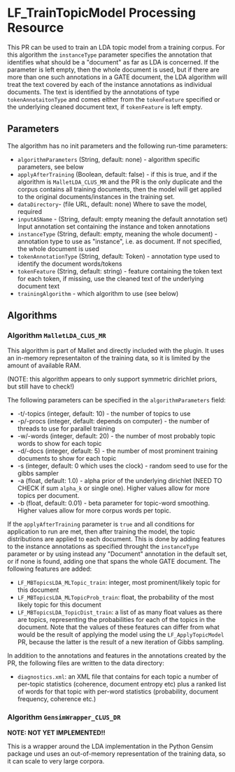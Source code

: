 # LF_TrainTopicModel Processing Resource

This PR can be used to train an LDA topic model from a training corpus. For this algorithm the `instanceType` parameter specifies the annotation that identifies what should be a "document" as far as LDA is concerned. If the parameter is left empty, then the whole document is used, but if there are more than one such annotations in a GATE document, the LDA algorithm will treat the text covered by each of the instance annotations as individual documents. The text is identified by the annotations of type `tokenAnnotaitonType` and comes either from the `tokenFeature`  specified or the underlying cleaned document text, if `tokenFeature` is left empty.

## Parameters

The algorithm has no init parameters and the following run-time parameters:

* `algorithmParameters` (String, default: none) - algorithm specific parameters, see below
* `applyAfterTraining` (Boolean, default: false) - if this is true, and if the algorithm is `MalletLDA_CLUS_MR` and the PR is the only duplicate and the corpus contains all training documents, then the model will get applied to the original documents/instances in the training set.
* `dataDirectory`- (file URL, default: none) Where to save the model, required
* `inputASName` - (String, default: empty meaning the default annotation set) Input annotation set containing the instance and token annotations
* `instanceType` (String, default: empty, meaning the whole document) - annotation type to use as "instance", i.e. as document. If not specified, the whole document is used
* `tokenAnnotationType` (String, default: Token) - annotation type used to identify the document words/tokens
* `tokenFeature` (String, default: string) - feature containing the token text for each token, if missing, use the cleaned text of the underlying document text
* `trainingAlgorithm` - which algorithm to use (see below)

## Algorithms

### Algorithm `MalletLDA_CLUS_MR`

This algorithm is part of Mallet and directly included with the plugin. It uses an
in-memory representaiton of the training data, so it is limited by the amount of
available RAM.

(NOTE: this algorithm appears to only support symmetric dirichlet priors, but still have to check!)

The following parameters can be specified in the `algorithmParameters` field:
* -t/-topics (integer, default: 10) - the number of topics to use
* -p/-procs (integer, default: depends on computer) - the number of threads to use for parallel training
* -w/-words (integer, default: 20) - the number of most probably topic words to show for each topic
* -d/-docs (integer, default: 5) - the number of most prominent training documents to show for each topic
* -s (integer, default: 0 which uses the clock) - random seed to use for the gibbs sampler
* -a (float, default: 1.0) - alpha prior of the underlying dirichlet (NEED TO CHECK if sum `alpha_k` or single one). Higher values allow for more topics per document.
* -b (float, default: 0.01) - beta parameter for topic-word smoothing. Higher values allow for more corpus words per topic.

If the `applyAfterTraining` parameter is `true` and all conditions for application to run are met,
then after training the model, the topic distributions are applied to each document. This is done by
adding features to the instance annotations as specified throught the `instanceType` parameter or
by using instead any "Document" annotation in the default set, or if none is found, adding one that spans
the whole GATE document. The following features are added:
* `LF_MBTopicsLDA_MLTopic_train`: integer, most prominent/likely topic for this document
* `LF_MBTopicsLDA_MLTopicProb_train`: float, the probability of the most likely topic for this document
* `LF_MBTopicsLDA_TopicDist_train`: a list of as many float values as there are topics, representing the probabilities for each of the topics in the document.
Note that the values of these features can differ from what would be the result of
applying the model using the `LF_ApplyTopicModel` PR, because the latter is the result of a new
iteration of Gibbs sampling. 



In addition to the annotations and features in the annotations created by the PR, the following
files are written to the data directory:
* `diagnostics.xml`: an XML file that contains for each topic a number of per-topic statistics (coherence, document entropy etc) plus a ranked list of words for that topic with per-word statistics (probability, document frequency, coherence etc.)



### Algorithm `GensimWrapper_CLUS_DR`

**NOTE: NOT YET IMPLEMENTED!!**

This is a wrapper around the LDA implementation in the Python Gensim package und uses an out-of-memory
representation of the training data, so it can scale to very large corpora.
